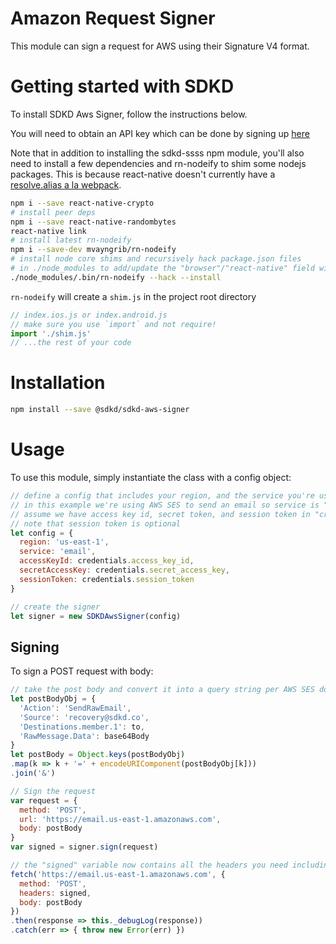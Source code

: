 # Amazon Request Signer

This module can sign a request for AWS using their Signature V4 format.  

# Getting started with SDKD

To install SDKD Aws Signer, follow the instructions below.

You will need to obtain an API key which can be done by signing up [here](http://app.sdkd.co)

Note that in addition to installing the sdkd-ssss npm module, you'll also need to install a few dependencies and rn-nodeify to shim some nodejs packages. This is because react-native doesn't currently have a [resolve.alias a la webpack](https://productpains.com/post/react-native/packager-support-resolvealias-ala-webpack).


```sh
npm i --save react-native-crypto
# install peer deps
npm i --save react-native-randombytes
react-native link
# install latest rn-nodeify
npm i --save-dev mvayngrib/rn-nodeify
# install node core shims and recursively hack package.json files
# in ./node_modules to add/update the "browser"/"react-native" field with relevant mappings
./node_modules/.bin/rn-nodeify --hack --install
```

`rn-nodeify` will create a `shim.js` in the project root directory

```js
// index.ios.js or index.android.js
// make sure you use `import` and not require!  
import './shim.js'
// ...the rest of your code
```

# Installation

```sh
npm install --save @sdkd/sdkd-aws-signer
```

# Usage

To use this module, simply instantiate the class with a config object:

```js
// define a config that includes your region, and the service you're using.  
// in this example we're using AWS SES to send an email so service is "email"
// assume we have access key id, secret token, and session token in "credentials" object
// note that session token is optional
let config = {
  region: 'us-east-1',
  service: 'email',
  accessKeyId: credentials.access_key_id,
  secretAccessKey: credentials.secret_access_key,
  sessionToken: credentials.session_token
}

// create the signer 
let signer = new SDKDAwsSigner(config)
```

## Signing
To sign a POST request with body:

```js
// take the post body and convert it into a query string per AWS SES docs
let postBodyObj = {
  'Action': 'SendRawEmail',
  'Source': 'recovery@sdkd.co',
  'Destinations.member.1': to,
  'RawMessage.Data': base64Body
}
let postBody = Object.keys(postBodyObj)
.map(k => k + '=' + encodeURIComponent(postBodyObj[k]))
.join('&')

// Sign the request
var request = {
  method: 'POST',
  url: 'https://email.us-east-1.amazonaws.com',
  body: postBody
}
var signed = signer.sign(request)

// the "signed" variable now contains all the headers you need including the AWS security signature header.  You could use the "fetch" command below to send an email using SES, for example.
fetch('https://email.us-east-1.amazonaws.com', {
  method: 'POST',
  headers: signed,
  body: postBody
})
.then(response => this._debugLog(response))
.catch(err => { throw new Error(err) })
```
